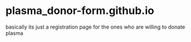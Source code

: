 # plasma_donor-form.github.io

basically its just a registration page for the ones who are willing to donate plasma

